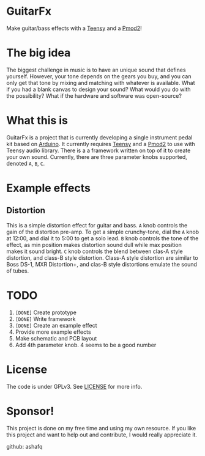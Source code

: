 # GuitarFx

Make guitar/bass effects with a
[Teensy](https://www.pjrc.com/store/teensy40.html) and a
[Pmod2](https://digilent.com/reference/pmod/pmodi2s2/start)!

# The big idea

The biggest challenge in music is to have an unique sound that defines
yourself. However, your tone depends on the gears you buy, and you can only get
that tone by mixing and matching with whatever is available. What if you had a
blank canvas to design your sound? What would you do with the possibility? What
if the hardware and software was open-source?

# What this is

GuitarFx is a project that is currently developing a single instrument pedal
kit based on [Arduino](https://www.arduino.cc/). It currently requires
[Teensy](https://www.pjrc.com/store/teensy40.html) and a
[Pmod2](https://digilent.com/reference/pmod/pmodi2s2/start) to use with Teensy
audio library. There is a a framework written on top of it to create your own
sound. Currently, there are three parameter knobs supported, denoted `A`, `B`,
`C`.

# Example effects

## Distortion

This is a simple distortion effect for guitar and bass. `A` knob controls the
gain of the distortion pre-amp. To get a simple crunchy-tone, dial the `A` knob
at 12:00, and dial it to 5:00 to get a solo lead. `B` knob controls the tone of
the effect, as min position makes distortion sound dull while max position
makes it sound bright. `C` knob controls the blend between clas-A style
distortion, and class-B style distortion. Class-A style distortion are similar
to Boss DS-1, MXR Distortion+, and clas-B style distortions emulate the sound
of tubes.

# TODO

1. `[DONE]` Create prototype
1. `[DONE]` Write framework
1. `[DONE]` Create an example effect
1. Provide more example effects
1. Make schematic and PCB layout
1. Add 4th parameter knob. 4 seems to be a good number

# License

The code is under GPLv3. See [LICENSE](LICENSE) for more info.

# Sponsor!

This project is done on my free time and using my own resource. If you like
this project and want to help out and contribute, I would really appreciate it.

github: ashafq
